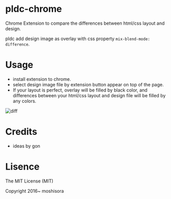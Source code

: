 # pldc-chrome

Chrome Extension to compare the differences between html/css layout and design.

pldc add design image as overlay with css property `mix-blend-mode: difference`.

# Usage

* install extension to chrome.
* select design image file by extension button appear on top of the page.
* If your layout is perfect, overlay will be filled by black color, and differences between your html/css layout and design file will be filled by any colors.

![diff](https://raw.githubusercontent.com/moshisora/pldc-chrome/master/readme/diff.png)

# Credits

* ideas by gon

# Lisence

The MIT License (MIT)

Copyright 2016~ moshisora
